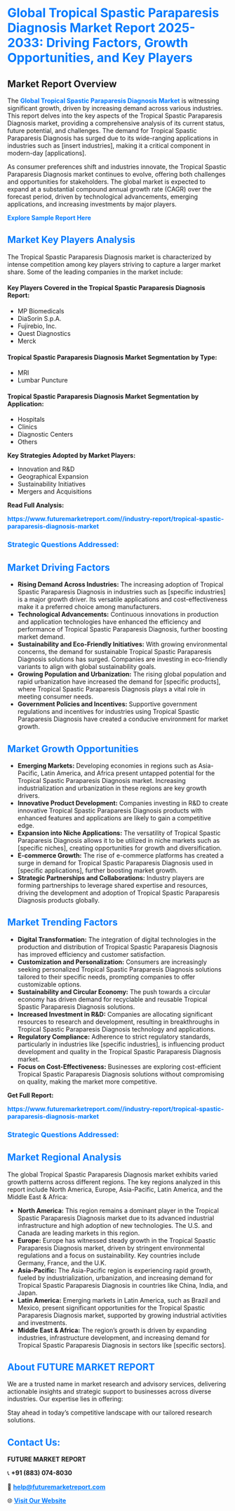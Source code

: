 <h1 style="color: #007BFF;">Global Tropical Spastic Paraparesis Diagnosis Market Report 2025-2033: Driving Factors, Growth Opportunities, and Key Players</h1>

<section id="overview">
<h2>Market Report Overview</h2>
<p>The <a href="https://www.futuremarketreport.com//industry-report/tropical-spastic-paraparesis-diagnosis-market" style="color: #007BFF; text-decoration: none;"><strong>Global Tropical Spastic Paraparesis Diagnosis Market</strong></a> is witnessing significant growth, driven by increasing demand across various industries. This report delves into the key aspects of the Tropical Spastic Paraparesis Diagnosis market, providing a comprehensive analysis of its current status, future potential, and challenges. The demand for Tropical Spastic Paraparesis Diagnosis has surged due to its wide-ranging applications in industries such as [insert industries], making it a critical component in modern-day [applications].</p>
<p>As consumer preferences shift and industries innovate, the Tropical Spastic Paraparesis Diagnosis market continues to evolve, offering both challenges and opportunities for stakeholders. The global market is expected to expand at a substantial compound annual growth rate (CAGR) over the forecast period, driven by technological advancements, emerging applications, and increasing investments by major players.</p>
</section>

<section id="overview">
<p><a href="https://www.futuremarketreport.com//request-sample/reportId=77473" style="color: #007BFF; text-decoration: none;"><strong>Explore Sample Report Here</strong></a></p>
</section>

<section id="key-players">
<h2 style="color: #007BFF;">Market Key Players Analysis</h2>
<p>The Tropical Spastic Paraparesis Diagnosis market is characterized by intense competition among key players striving to capture a larger market share. Some of the leading companies in the market include:</p>
<h4>Key Players Covered in the Tropical Spastic Paraparesis Diagnosis Report:</h4>
<ul><li>MP Biomedicals</li><li>DiaSorin S.p.A.</li><li>Fujirebio, Inc.</li><li>Quest Diagnostics</li><li>Merck</li></ul>
<h4>Tropical Spastic Paraparesis Diagnosis Market Segmentation by Type:</h4>
<ul><li>MRI</li><li>Lumbar Puncture</li></ul>

<h4>Tropical Spastic Paraparesis Diagnosis Market Segmentation by Application:</h4>
<ul><li>Hospitals</li><li>Clinics</li><li>Diagnostic Centers</li><li>Others</li></ul>
<p><strong>Key Strategies Adopted by Market Players:</strong></p>
<ul>
<li>Innovation and R&D</li>
<li>Geographical Expansion</li>
<li>Sustainability Initiatives</li>
<li>Mergers and Acquisitions</li>
</ul>
</section>

<section>
<p><strong>Read Full Analysis: </strong></p><a href="https://www.futuremarketreport.com//industry-report/tropical-spastic-paraparesis-diagnosis-market" style="color: #007BFF; text-decoration: none;"><strong>https://www.futuremarketreport.com//industry-report/tropical-spastic-paraparesis-diagnosis-market</strong></a>
<h3 style="color: #007BFF;">Strategic Questions Addressed:</h3>
</section>

<section id="driving-factors">
<h2 style="color: #007BFF;">Market Driving Factors</h2>
<ul>
<li><strong>Rising Demand Across Industries:</strong> The increasing adoption of Tropical Spastic Paraparesis Diagnosis in industries such as [specific industries] is a major growth driver. Its versatile applications and cost-effectiveness make it a preferred choice among manufacturers.</li>
<li><strong>Technological Advancements:</strong> Continuous innovations in production and application technologies have enhanced the efficiency and performance of Tropical Spastic Paraparesis Diagnosis, further boosting market demand.</li>
<li><strong>Sustainability and Eco-Friendly Initiatives:</strong> With growing environmental concerns, the demand for sustainable Tropical Spastic Paraparesis Diagnosis solutions has surged. Companies are investing in eco-friendly variants to align with global sustainability goals.</li>
<li><strong>Growing Population and Urbanization:</strong> The rising global population and rapid urbanization have increased the demand for [specific products], where Tropical Spastic Paraparesis Diagnosis plays a vital role in meeting consumer needs.</li>
<li><strong>Government Policies and Incentives:</strong> Supportive government regulations and incentives for industries using Tropical Spastic Paraparesis Diagnosis have created a conducive environment for market growth.</li>
</ul>
</section>

<section id="growth-opportunities">
<h2 style="color: #007BFF;">Market Growth Opportunities</h2>
<ul>
<li><strong>Emerging Markets:</strong> Developing economies in regions such as Asia-Pacific, Latin America, and Africa present untapped potential for the Tropical Spastic Paraparesis Diagnosis market. Increasing industrialization and urbanization in these regions are key growth drivers.</li>
<li><strong>Innovative Product Development:</strong> Companies investing in R&D to create innovative Tropical Spastic Paraparesis Diagnosis products with enhanced features and applications are likely to gain a competitive edge.</li>
<li><strong>Expansion into Niche Applications:</strong> The versatility of Tropical Spastic Paraparesis Diagnosis allows it to be utilized in niche markets such as [specific niches], creating opportunities for growth and diversification.</li>
<li><strong>E-commerce Growth:</strong> The rise of e-commerce platforms has created a surge in demand for Tropical Spastic Paraparesis Diagnosis used in [specific applications], further boosting market growth.</li>
<li><strong>Strategic Partnerships and Collaborations:</strong> Industry players are forming partnerships to leverage shared expertise and resources, driving the development and adoption of Tropical Spastic Paraparesis Diagnosis products globally.</li>
</ul>
</section>

<section id="trending-factors">
<h2 style="color: #007BFF;">Market Trending Factors</h2>
<ul>
<li><strong>Digital Transformation:</strong> The integration of digital technologies in the production and distribution of Tropical Spastic Paraparesis Diagnosis has improved efficiency and customer satisfaction.</li>
<li><strong>Customization and Personalization:</strong> Consumers are increasingly seeking personalized Tropical Spastic Paraparesis Diagnosis solutions tailored to their specific needs, prompting companies to offer customizable options.</li>
<li><strong>Sustainability and Circular Economy:</strong> The push towards a circular economy has driven demand for recyclable and reusable Tropical Spastic Paraparesis Diagnosis solutions.</li>
<li><strong>Increased Investment in R&D:</strong> Companies are allocating significant resources to research and development, resulting in breakthroughs in Tropical Spastic Paraparesis Diagnosis technology and applications.</li>
<li><strong>Regulatory Compliance:</strong> Adherence to strict regulatory standards, particularly in industries like [specific industries], is influencing product development and quality in the Tropical Spastic Paraparesis Diagnosis market.</li>
<li><strong>Focus on Cost-Effectiveness:</strong> Businesses are exploring cost-efficient Tropical Spastic Paraparesis Diagnosis solutions without compromising on quality, making the market more competitive.</li>
</ul>
</section>

<section>
<p><strong>Get Full Report: </strong></p><a href="https://www.futuremarketreport.com//industry-report/tropical-spastic-paraparesis-diagnosis-market" style="color: #007BFF; text-decoration: none;"><strong>https://www.futuremarketreport.com//industry-report/tropical-spastic-paraparesis-diagnosis-market</strong></a>
<h3 style="color: #007BFF;">Strategic Questions Addressed:</h3>
</section>


<section id="regional-analysis">
<h2 style="color: #007BFF;">Market Regional Analysis</h2>
<p>The global Tropical Spastic Paraparesis Diagnosis market exhibits varied growth patterns across different regions. The key regions analyzed in this report include North America, Europe, Asia-Pacific, Latin America, and the Middle East & Africa:</p>
<ul>
<li><strong>North America:</strong> This region remains a dominant player in the Tropical Spastic Paraparesis Diagnosis market due to its advanced industrial infrastructure and high adoption of new technologies. The U.S. and Canada are leading markets in this region.</li>
<li><strong>Europe:</strong> Europe has witnessed steady growth in the Tropical Spastic Paraparesis Diagnosis market, driven by stringent environmental regulations and a focus on sustainability. Key countries include Germany, France, and the U.K.</li>
<li><strong>Asia-Pacific:</strong> The Asia-Pacific region is experiencing rapid growth, fueled by industrialization, urbanization, and increasing demand for Tropical Spastic Paraparesis Diagnosis in countries like China, India, and Japan.</li>
<li><strong>Latin America:</strong> Emerging markets in Latin America, such as Brazil and Mexico, present significant opportunities for the Tropical Spastic Paraparesis Diagnosis market, supported by growing industrial activities and investments.</li>
<li><strong>Middle East & Africa:</strong> The region’s growth is driven by expanding industries, infrastructure development, and increasing demand for Tropical Spastic Paraparesis Diagnosis in sectors like [specific sectors].</li>
</ul>
</section>

<footer>
<h2 style="color: #007BFF;">About FUTURE MARKET REPORT</h2>
<p>We are a trusted name in market research and advisory services, delivering actionable insights and strategic support to businesses across diverse industries. Our expertise lies in offering:</p>

<p>Stay ahead in today’s competitive landscape with our tailored research solutions.</p>

<h2 style="color: #007BFF;">Contact Us:</h2>
<p><strong>FUTURE MARKET REPORT</strong></p>
<p>📞 <strong>+91 (883) 074-8030</strong></p>
<p>📧 <strong><a href="mailto:help@futuremarketreport.com" style="color: #007BFF;">help@futuremarketreport.com</a></strong></p>
<p>🌐 <strong><a href="https://www.futuremarketreport.com/" style="color: #007BFF;">Visit Our Website</a></strong></p>
</footer>
